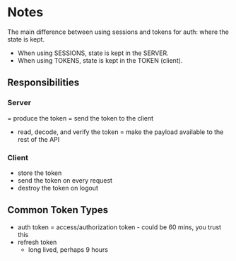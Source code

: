 # Notes

The main difference between using sessions and tokens for auth: where the state is kept.

- When using SESSIONS, state is kept in the SERVER.
- When using TOKENS, state is kept in the TOKEN (client).

## Responsibilities

### Server

= produce the token
= send the token to the client

- read, decode, and verify the token
= make the payload available to the rest of the API

### Client

- store the token
- send the token on every request
- destroy the token on logout

## Common Token Types

- auth token
= access/authorization token - could be 60 mins, you trust this
- refresh token
    - long lived, perhaps 9 hours